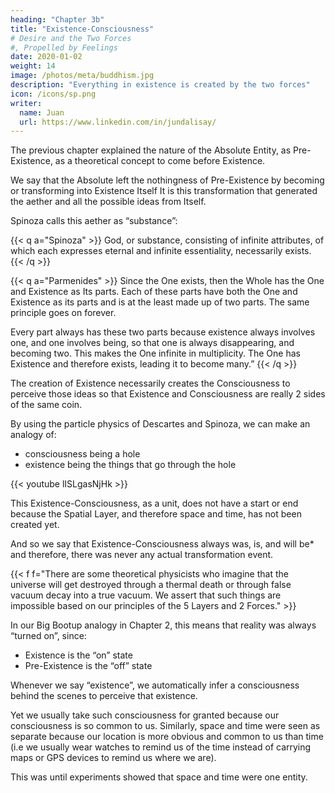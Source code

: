 ```yaml
---
heading: "Chapter 3b"
title: "Existence-Consciousness"
# Desire and the Two Forces
#, Propelled by Feelings
date: 2020-01-02
weight: 14
image: /photos/meta/buddhism.jpg
description: "Everything in existence is created by the two forces"
icon: /icons/sp.png
writer:
  name: Juan
  url: https://www.linkedin.com/in/jundalisay/
---
```



The previous chapter explained the nature of the Absolute Entity, as Pre-Existence, as a theoretical concept to come before Existence.

We say that the Absolute left the nothingness of Pre-Existence by becoming or transforming into Existence Itself  It is this transformation that generated the aether and all the possible ideas from Itself. 

Spinoza calls this aether as “substance”:

{{< q a="Spinoza" >}}
God, or substance, consisting of infinite attributes, of which each expresses eternal and infinite essentiality,
necessarily exists.
{{< /q >}}


{{< q a="Parmenides" >}}
Since the One exists, then the Whole has the One and Existence as Its parts. Each of these parts have both the
One and Existence as its parts and is at the least made up of two parts. The same principle goes on forever.

Every part always has these two parts because existence always involves one, and one involves being, so that one is always disappearing, and becoming two. This makes the One infinite in multiplicity. The One has Existence and therefore exists, leading it to become many.”
{{< /q >}}


The creation of Existence necessarily creates the Consciousness to perceive those ideas so that Existence and Consciousness are really 2 sides of the same coin.

By using the particle physics of Descartes and Spinoza, we can make an analogy of:
- consciousness being a hole
- existence being the things that go through the hole  

{{< youtube lISLgasNjHk >}}



This Existence-Consciousness, as a unit, does not have a start or end because the Spatial Layer, and therefore space and time, has not been created yet. 

And so we say that Existence-Consciousness always was, is, and will be* and therefore, there was never any actual transformation event.

{{< f f="There are some theoretical physicists who imagine that the universe will get destroyed through a thermal death or through false vacuum decay into a true vacuum. We assert that such things are impossible based on our principles of the 5 Layers and 2 Forces." >}}


In our Big Bootup analogy in Chapter 2, this means that reality was always “turned on”, since:
- Existence is the “on” state
- Pre-Existence is the “off” state

Whenever we say “existence”, we automatically infer a consciousness behind the scenes to perceive that existence. 

Yet we usually take such consciousness for granted because our consciousness is so common to us. Similarly, space and time were seen as separate because our location is more obvious and common to us than time (i.e we usually wear watches to remind us of the time instead of carrying maps or GPS devices to remind us where we are). 

This was until experiments showed that space and time were one entity.